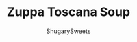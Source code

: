 ---
layout: ../../layouts/MarkdownPostLayout.astro
title: Zuppa Toscana Soup
author: ShugarySweets
pubDate: 2019-02-01
description: "Creamy, delicious Zuppa Toscana Soup. Copycat recipe based off the original from Olive Garden."
image_url: https://www.shugarysweets.com/wp-content/uploads/2014/03/zuppa-toscana-1-e1399502484382.jpg
tags: ["Soups and Stews","Italian"]
calories: 506
protein: 28
carbohydrates: 21
fats: 36
fiber: 4
ingredients: ["1 pound Sweet Italian Sausage, removed from the casings","5 slices Bacon, diced","1/2 White Onion, diced","3 cloves Garlic, peeled","32 ounces Beef Broth","2 White Potatoes, diced (no peeling necessary)","1/2 teaspoon Kosher Salt","1/2 teaspoon Black Pepper","3 cups Spinach, fresh","1 1/2 cups Heavy Cream","1 cup Parmesan Cheese, shredded and divided"]
serves: 6
time: "40 minutes"
prepTime: "10 minutes"
instructions: ["Brown sausage and diced bacon in a French oven over medium high heat until fully cooked. Drain all but one tablespoon of oil. Saute onion and garlic in remaining oil for about 2-3 minutes. Add back the sausage and bacon. Add beef broth, potatoes, salt and pepper. Bring to a boil over medium high heat.","Reduce to low and cover. Simmer for about 15-20 minutes, until potatoes are fully cooked.","Add fresh spinach, cream and 3/4 cup parmesan cheese. Heat over medium until warm (about 5 minutes). Serve with a sprinkle of extra parmesan on top. ENJOY."]
nutrition: ["506 calories","21 grams carbohydrates","109 milligrams cholesterol","36 grams fat","4 grams fiber","28 grams protein","20 grams saturated fat","1642 milligrams sodium","3 grams sugar","1 grams trans fat","13 grams unsaturated fat"]
---